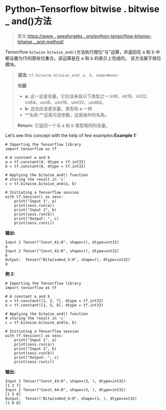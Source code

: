 # Python–Tensorflow bitwise . bitwise _ and()方法

> 原文:[https://www . geesforgeks . org/python-tensorflow-bitwise-bitwise _ and-method/](https://www.geeksforgeeks.org/python-tensorflow-bitwise-bitwise_and-method/)

Tensorflow `bitwise.bitwise_and()`方法执行按位“与”运算，并返回在 a 和 b 中都设置为(1)的那些位集合。该运算是在 a 和 b 的表示上完成的。
该方法属于按位模块。

> **语法:** `tf.bitwise.bitwise_and( a, b, name=None)`
> 
> **论据**
> 
> *   **a:** 这一定是张量。它应该来自以下类型之一:int8、int16、int32、int64、uint8、uint16、uint32、uint64。
> *   **b:** 这也应该是张量，类型和 a 一样
> *   **名称:**这是可选参数，这是操作的名称。
> 
> **Return:** 它返回一个与 a 和 b 类型相同的张量。

Let’s see this concept with the help of few examples:**Example 1:**

```
# Importing the Tensorflow library 
import tensorflow as tf 

# A constant a and b
a = tf.constant(4, dtype = tf.int32)
b = tf.constant(6, dtype = tf.int32)  

# Applying the bitwise_and() function 
# storing the result in 'c' 
c = tf.bitwise.bitwise_and(a, b) 

# Initiating a Tensorflow session 
with tf.Session() as sess:
    print("Input 1", a)
    print(sess.run(a))
    print("Input 2", b)
    print(sess.run(b))
    print("Output: ", c)
    print(sess.run(c))
```

**输出:**

```
Input 1 Tensor("Const_41:0", shape=(), dtype=int32)
4
Input 2 Tensor("Const_42:0", shape=(), dtype=int32)
6
Output:  Tensor("BitwiseAnd_5:0", shape=(), dtype=int32)
4

```

**例 2:**

```
# Importing the Tensorflow library 
import tensorflow as tf 

# A constant a and b
a = tf.constant([1, 2, 7], dtype = tf.int32)
b = tf.constant([1, 5, 8], dtype = tf.int32)  

# Applying the bitwise_and() function 
# storing the result in 'c' 
c = tf.bitwise.bitwise_and(a, b) 

# Initiating a Tensorflow session 
with tf.Session() as sess:
    print("Input 1", a)
    print(sess.run(a))
    print("Input 2", b)
    print(sess.run(b))
    print("Output: ", c)
    print(sess.run(c))
```

**输出:**

```
Input 1 Tensor("Const_43:0", shape=(3, ), dtype=int32)
[1 2 7]
Input 2 Tensor("Const_44:0", shape=(3, ), dtype=int32)
[1 5 8]
Output:  Tensor("BitwiseAnd_6:0", shape=(3, ), dtype=int32)
[1 0 0]

```